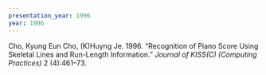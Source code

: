 ```yaml
---
presentation_year: 1996
year: 1996
---
```


Cho, Kyung Eun Cho, (K)Huyng Je. 1996. “Recognition of Piano Score Using Skeletal Lines and Run-Length Information.” <i>Journal of KISS(C) (Computing Practices)</i> 2 (4):461–73.